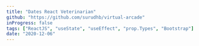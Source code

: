 ```yaml
---
title: "Dates React Veterinarian"
github: "https://github.com/surudhb/virtual-arcade"
inProgress: false
tags: ["ReactJS", "useState", "useEffect", "prop.Types", "Bootstrap"]
date: "2020-12-06"
---
```

